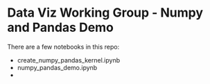 # Data Viz Working Group - Numpy and Pandas Demo

There are a few notebooks in this repo:

- create_numpy_pandas_kernel.ipynb
- numpy_pandas_demo.ipynb 
-
